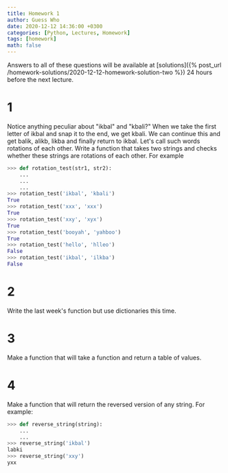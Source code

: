 ```yaml
---
title: Homework 1
author: Guess Who
date: 2020-12-12 14:36:00 +0300
categories: [Python, Lectures, Homework]
tags: [homework]
math: false
---
```


Answers to all of these questions will be available at [solutions]({% post_url /homework-solutions/2020-12-12-homework-solution-two %}) 24 hours before the next lecture.

# 1

Notice anything peculiar about "ikbal" and "kbali?" When we take the first letter of ikbal and snap it to the end, we get kbali. We can continue this and get balik, alikb, likba and finally return to ikbal. Let's call such words rotations of each other. Write a function that takes two strings and checks whether these strings are rotations of each other. For example

```python
>>> def rotation_test(str1, str2):
    ...
    ...
    ...
>>> rotation_test('ikbal', 'kbali')
True
>>> rotation_test('xxx', 'xxx')
True
>>> rotation_test('xxy', 'xyx')
True
>>> rotation_test('booyah', 'yahboo')
True
>>> rotation_test('hello', 'hlleo')
False
>>> rotation_test('ikbal', 'ilkba')
False
```

# 2

Write the last week's function but use dictionaries this time.

# 3

Make a function that will take a function and return a table of values.

# 4

Make a function that will return the reversed version of any string. For example:

```python
>>> def reverse_string(string):
    ...
    ...
>>> reverse_string('ikbal')
labki
>>> reverse_string('xxy')
yxx
```

